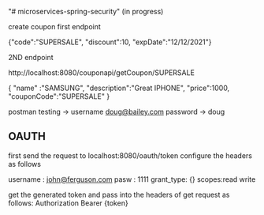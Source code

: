 "# microservices-spring-security"  (in progress)

create coupon first endpoint 

{"code":"SUPERSALE",
"discount":10,
"expDate":"12/12/2021"}

2ND endpoint

http://localhost:8080/couponapi/getCoupon/SUPERSALE



{
    "name" :"SAMSUNG",
    "description":"Great IPHONE",
    "price":1000,
    "couponCode":"SUPERSALE"
}



postman testing -> username doug@bailey.com 
password -> doug


## OAUTH

first send the request to localhost:8080/oauth/token
configure the headers as follows

username : john@ferguson.com
pasw : 1111
grant_type: {}
scopes:read write


get the generated token and pass into the headers of get request as follows:
Authorization Bearer {token}
